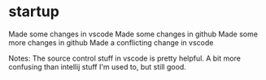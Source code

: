 # startup
Made some changes in vscode
Made some changes in github
Made some more changes in github
Made a conflicting change in vscode

Notes:
The source control stuff in vscode is pretty helpful. A bit more confusing than intellij stuff I'm used to, but still good.